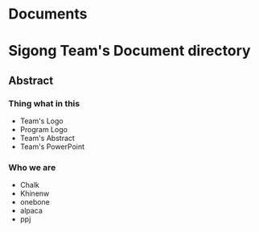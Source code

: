 # Documents

# Sigong Team's Document directory

## Abstract

### Thing what in this

* Team's Logo
* Program Logo
* Team's Abstract
* Team's PowerPoint

### Who we are

* Chalk
* Khinenw
* onebone
* alpaca
* ppj

